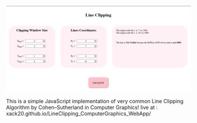 ![WebView](view.png)

This is a simple JavaScript implementation of very common Line Clipping Algorithm by Cohen–Sutherland in Computer Graphics!
live at : xack20.github.io/LineClipping_ComputerGraphics_WebApp/
